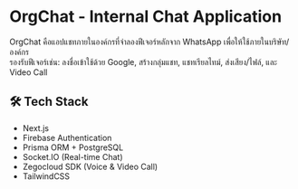 # OrgChat - Internal Chat Application

OrgChat คือแอปแชทภายในองค์กรที่จำลองฟีเจอร์หลักจาก WhatsApp เพื่อให้ใช้ภายในบริษัท/องค์กร  
รองรับฟีเจอร์เช่น: ลงชื่อเข้าใช้ด้วย Google, สร้างกลุ่มแชท, แชทเรียลไทม์, ส่งเสียง/ไฟล์, และ Video Call

## 🛠 Tech Stack
- Next.js
- Firebase Authentication
- Prisma ORM + PostgreSQL
- Socket.IO (Real-time Chat)
- Zegocloud SDK (Voice & Video Call)
- TailwindCSS
